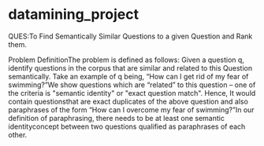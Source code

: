 # datamining_project

QUES:To Find Semantically Similar Questions to a given Question and Rank them. 


Problem DefinitionThe problem is defined as follows: Given a question q, identify questions in the corpus that are similar and related to this Question semantically.
Take an example of q being, “How can I get rid of my fear of swimming?”We show questions which are “related” to this question – one of the criteria is 
"semantic identity" or "exact question match". Hence, It would contain questionsthat are exact duplicates of the above question and also paraphrases of the form
“How can I overcome my fear of swimming?”In our definition of paraphrasing, there needs to be at least one semantic identityconcept between two questions qualified as 
paraphrases of each other.
